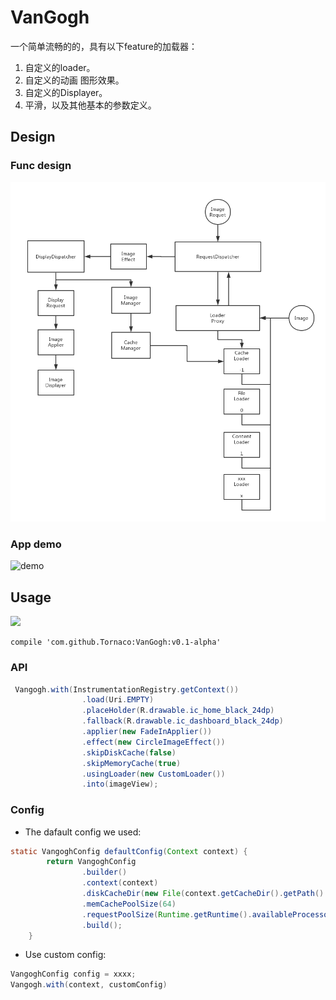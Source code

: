 # VanGogh

一个简单流畅的的，具有以下feature的加载器：
1. 自定义的loader。
2. 自定义的动画 图形效果。
3. 自定义的Displayer。
4. 平滑，以及其他基本的参数定义。

## Design

### Func design

![flow](design/func_design.png)

### App demo

![demo](design/app_demo.gif)

## Usage

[![](https://jitpack.io/v/Tornaco/VanGogh.svg)](https://jitpack.io/#Tornaco/VanGogh)

```
compile 'com.github.Tornaco:VanGogh:v0.1-alpha'
```

### API

```java
 Vangogh.with(InstrumentationRegistry.getContext())
                .load(Uri.EMPTY)
                .placeHolder(R.drawable.ic_home_black_24dp)
                .fallback(R.drawable.ic_dashboard_black_24dp)
                .applier(new FadeInApplier())
                .effect(new CircleImageEffect())
                .skipDiskCache(false)
                .skipMemoryCache(true)
                .usingLoader(new CustomLoader())
                .into(imageView);
```

### Config

* The dafault config we used:
```java
static VangoghConfig defaultConfig(Context context) {
        return VangoghConfig
                .builder()
                .context(context)
                .diskCacheDir(new File(context.getCacheDir().getPath() + File.separator + "disk_cache"))
                .memCachePoolSize(64)
                .requestPoolSize(Runtime.getRuntime().availableProcessors() / 4)
                .build();
    }

```

* Use custom config:
```java
VangoghConfig config = xxxx;
Vangogh.with(context, customConfig)
```

